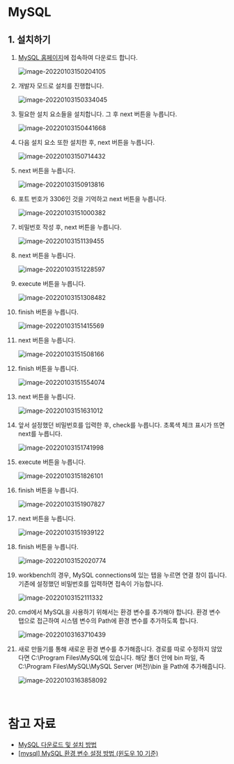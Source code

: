 # MySQL

## 1. 설치하기

1. [MySQL 홈페이지](https://downloads.mysql.com/archives/installer/)에 접속하여 다운로드 합니다.

   ![image-20220103150204105](MySQL.assets/image-20220103150204105.png)

2. 개발자 모드로 설치를 진행합니다.

   ![image-20220103150334045](MySQL.assets/image-20220103150334045.png)

3. 필요한 설치 요소들을 설치합니다. 그 후 next 버튼을 누릅니다.

   ![image-20220103150441668](MySQL.assets/image-20220103150441668.png)

4. 다음 설치 요소 또한 설치한 후, next 버튼을 누릅니다.

   ![image-20220103150714432](MySQL.assets/image-20220103150714432.png)

5. next 버튼을 누릅니다.

   ![image-20220103150913816](MySQL.assets/image-20220103150913816.png)

6. 포트 번호가 3306인 것을 기억하고 next 버튼을 누릅니다.

   ![image-20220103151000382](MySQL.assets/image-20220103151000382.png)

7. 비밀번호 작성 후, next 버튼을 누릅니다.

   ![image-20220103151139455](MySQL.assets/image-20220103151139455.png)

8. next 버튼을 누릅니다.

   ![image-20220103151228597](MySQL.assets/image-20220103151228597.png)

9. execute 버튼을 누릅니다.

   ![image-20220103151308482](MySQL.assets/image-20220103151308482.png)

10. finish 버튼을 누릅니다.

    ![image-20220103151415569](MySQL.assets/image-20220103151415569.png)

11. next 버튼을 누릅니다.

    ![image-20220103151508166](MySQL.assets/image-20220103151508166.png)

12. finish 버튼을 누릅니다.

    ![image-20220103151554074](MySQL.assets/image-20220103151554074.png)

13. next 버튼을 누릅니다.

    ![image-20220103151631012](MySQL.assets/image-20220103151631012.png)

14. 앞서 설정했던 비밀번호를 입력한 후, check를 누릅니다. 초록색 체크 표시가 뜨면 next를 누릅니다.

    ![image-20220103151741998](MySQL.assets/image-20220103151741998.png)

15. execute 버튼을 누릅니다.

    ![image-20220103151826101](MySQL.assets/image-20220103151826101.png)

16. finish 버튼을 누릅니다.

    ![image-20220103151907827](MySQL.assets/image-20220103151907827.png)

17. next 버튼을 누릅니다.

    ![image-20220103151939122](MySQL.assets/image-20220103151939122.png)

18. finish 버튼을 누릅니다.

    ![image-20220103152020774](MySQL.assets/image-20220103152020774.png)

19. workbench의 경우, MySQL connections에 있는 탭을 누르면 연결 창이 뜹니다. 기존에 설정했던 비밀번호를 입력하면 접속이 가능합니다.

    ![image-20220103152111332](MySQL.assets/image-20220103152111332.png)
    
20. cmd에서 MySQL을 사용하기 위해서는 환경 변수를 추가해야 합니다. 환경 변수 탭으로 접근하여 시스템 변수의 Path에 환경 변수를 추가하도록 합니다. 

    ![image-20220103163710439](MySQL.assets/image-20220103163710439.png)

21. 새로 만들기를 통해 새로운 환경 변수를 추가해줍니다. 경로를 따로 수정하지 않았다면 C:\Program Files\MySQL에 있습니다. 해당 폴더 안에 bin 파일, 즉 C:\Program Files\MySQL\MySQL Server (버전)\bin 을 Path에 추가해줍니다.

    ![image-20220103163858092](MySQL.assets/image-20220103163858092.png)

<br/>

# 참고 자료

- [﻿MySQL 다운로드 및 설치 방법](https://velog.io/@joajoa/MySQL-%EB%8B%A4%EC%9A%B4%EB%A1%9C%EB%93%9C-%EB%B0%8F-%EC%84%A4%EC%B9%98-%EB%B0%A9%EB%B2%95)
- [[mysql] MySQL 환경 변수 설정 방법 (윈도우 10 기준)](https://hoho325.tistory.com/163)
